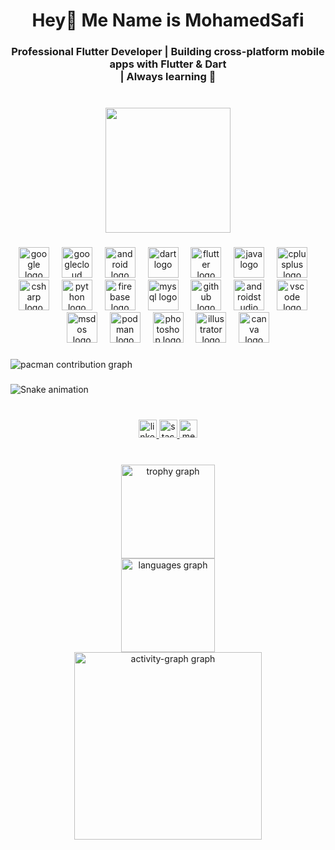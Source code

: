 <h1 align="center">Hey👋 Me Name is MohamedSafi</h1>

###

<h3 align="center">Professional Flutter Developer | Building cross-platform mobile apps with Flutter & Dart<br>| Always learning 🚀</h3>

###

<br clear="both">

<div align="center">
  <img height="200" src="https://media.giphy.com/media/M9gbBd9nbDrOTu1Mqx/giphy.gif"  />
</div>

###

<div align="center">
  <img src="https://cdn.jsdelivr.net/gh/devicons/devicon/icons/google/google-original.svg" height="49" alt="google logo"  />
  <img width="12" />
  <img src="https://cdn.jsdelivr.net/gh/devicons/devicon/icons/googlecloud/googlecloud-original.svg" height="49" alt="googlecloud logo"  />
  <img width="12" />
  <img src="https://cdn.jsdelivr.net/gh/devicons/devicon/icons/android/android-original.svg" height="49" alt="android logo"  />
  <img width="12" />
  <img src="https://cdn.jsdelivr.net/gh/devicons/devicon/icons/dart/dart-original.svg" height="49" alt="dart logo"  />
  <img width="12" />
  <img src="https://cdn.jsdelivr.net/gh/devicons/devicon/icons/flutter/flutter-original.svg" height="49" alt="flutter logo"  />
  <img width="12" />
  <img src="https://cdn.jsdelivr.net/gh/devicons/devicon/icons/java/java-original.svg" height="49" alt="java logo"  />
  <img width="12" />
  <img src="https://cdn.jsdelivr.net/gh/devicons/devicon/icons/cplusplus/cplusplus-original.svg" height="49" alt="cplusplus logo"  />
  <img width="12" />
  <img src="https://cdn.jsdelivr.net/gh/devicons/devicon/icons/csharp/csharp-original.svg" height="49" alt="csharp logo"  />
  <img width="12" />
  <img src="https://skillicons.dev/icons?i=py" height="49" alt="python logo"  />
  <img width="12" />
  <img src="https://cdn.jsdelivr.net/gh/devicons/devicon/icons/firebase/firebase-plain.svg" height="49" alt="firebase logo"  />
  <img width="12" />
  <img src="https://cdn.jsdelivr.net/gh/devicons/devicon/icons/mysql/mysql-original.svg" height="49" alt="mysql logo"  />
  <img width="12" />
  <img src="https://cdn.jsdelivr.net/gh/devicons/devicon/icons/github/github-original.svg" height="49" alt="github logo"  />
  <img width="12" />
  <img src="https://cdn.jsdelivr.net/gh/devicons/devicon/icons/androidstudio/androidstudio-original.svg" height="49" alt="androidstudio logo"  />
  <img width="12" />
  <img src="https://cdn.jsdelivr.net/gh/devicons/devicon/icons/vscode/vscode-original.svg" height="49" alt="vscode logo"  />
  <img width="12" />
  <img src="https://cdn.jsdelivr.net/gh/devicons/devicon/icons/msdos/msdos-original.svg" height="49" alt="msdos logo"  />
  <img width="12" />
  <img src="https://cdn.jsdelivr.net/gh/devicons/devicon/icons/podman/podman-original.svg" height="49" alt="podman logo"  />
  <img width="12" />
  <img src="https://cdn.jsdelivr.net/gh/devicons/devicon/icons/photoshop/photoshop-plain.svg" height="49" alt="photoshop logo"  />
  <img width="12" />
  <img src="https://cdn.jsdelivr.net/gh/devicons/devicon/icons/illustrator/illustrator-plain.svg" height="49" alt="illustrator logo"  />
  <img width="12" />
  <img src="https://cdn.jsdelivr.net/gh/devicons/devicon/icons/canva/canva-original.svg" height="49" alt="canva logo"  />
</div>

###

<picture>
  <source media="(prefers-color-scheme: dark)" srcset="https://raw.githubusercontent.com/MohamedNasrSafi175/MohamedNasrSafi175/output/pacman-contribution-graph-dark.svg">
  <source media="(prefers-color-scheme: light)" srcset="https://raw.githubusercontent.com/MohamedNasrSafi175/MohamedNasrSafi175/output/pacman-contribution-graph.svg">
  <img alt="pacman contribution graph" src="https://raw.githubusercontent.com/MohamedNasrSafi175/MohamedNasrSafi175/output/pacman-contribution-graph.svg">
</picture>

###

<img src="https://raw.githubusercontent.com/MohamedNasrSafi175/MohamedNasrSafi175/output/snake.svg" alt="Snake animation" />

###

<br clear="both">

<div align="center">
  <a href="https://www.linkedin.com/in/mohamed-safi-68006a298/" target="_blank">
    <img src="https://img.shields.io/static/v1?message=LinkedIn&logo=linkedin&label=L&color=0077B5&logoColor=white&labelColor=&style=for-the-badge" height="29" alt="linkedin logo"  />
  </a>
  <a href="https://stackoverflow.com/users/14789161/mohamed-safi" target="_blank">
    <img src="https://img.shields.io/static/v1?message=Stackoverflow&logo=stackoverflow&label=S&color=FE7A16&logoColor=white&labelColor=&style=for-the-badge" height="29" alt="stackoverflow logo"  />
  </a>
  <a href="https://medium.com/@m.safi1122" target="_blank">
    <img src="https://img.shields.io/static/v1?message=Medium&logo=medium&label=M&color=12100E&logoColor=white&labelColor=&style=for-the-badge" height="29" alt="medium logo"  />
  </a>
</div>

###

<br clear="both">

<div align="center">
  <img src="https://github-profile-trophy.vercel.app?username=MohamedNasrSafi175&theme=dracula&column=9&row=1&margin-w=0&margin-h=0&no-bg=false&no-frame=false&order=4" height="150" alt="trophy graph" /> <br>
  <img src="https://github-readme-stats.vercel.app/api/top-langs?username=MohamedNasrSafi175&locale=en&hide_title=false&layout=compact&card_width=320&langs_count=8&theme=dracula&hide_border=false&order=2" height="150" alt="languages graph" /> <br>
  <img src="https://github-readme-activity-graph.vercel.app/graph?username=MohamedNasrSafi175&radius=16&theme=dracula&area=true&order=5&hide_border=true&hide_title=false" height="300" alt="activity-graph graph"  />
</div>

###
